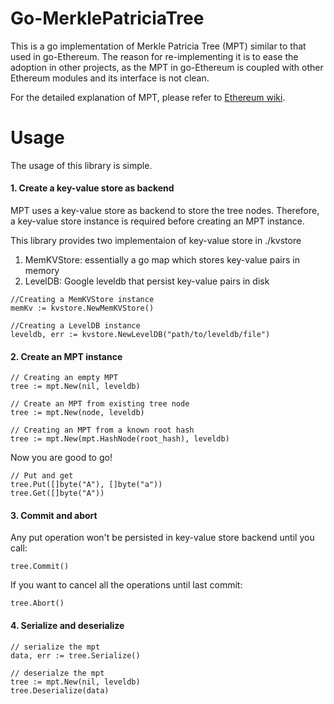 # Go-MerklePatriciaTree
This is a go implementation of Merkle Patricia Tree (MPT) similar to that used in go-Ethereum. The reason for re-implementing it is to ease the adoption in other projects, as the MPT in go-Ethereum is coupled with other Ethereum modules and its interface is not clean.

For the detailed explanation of MPT, please refer to [Ethereum wiki](https://github.com/ethereum/wiki/wiki/Patricia-Treel).


# Usage
The usage of this library is simple.
#### 1. Create a key-value store as backend
MPT uses a key-value store as backend to store the tree nodes. Therefore, a key-value store instance is required before creating an MPT instance.

This library provides two implementaion of key-value store in ./kvstore
1. MemKVStore: essentially a go map which stores key-value pairs in memory
2. LevelDB: Google leveldb that persist key-value pairs in disk

```
//Creating a MemKVStore instance
memKv := kvstore.NewMemKVStore()

//Creating a LevelDB instance
leveldb, err := kvstore.NewLevelDB("path/to/leveldb/file")
```
#### 2. Create an MPT instance
```
// Creating an empty MPT
tree := mpt.New(nil, leveldb)

// Create an MPT from existing tree node
tree := mpt.New(node, leveldb)

// Creating an MPT from a known root hash
tree := mpt.New(mpt.HashNode(root_hash), leveldb)
```
Now you are good to go!
```
// Put and get
tree.Put([]byte("A"), []byte("a"))
tree.Get([]byte("A"))
```

#### 3. Commit and abort
Any put operation won't be persisted in key-value store backend until you call:
```
tree.Commit()
```
If you want to cancel all the operations until last commit:
```
tree.Abort()
```

#### 4. Serialize and deserialize
```
// serialize the mpt
data, err := tree.Serialize()

// deserialze the mpt
tree := mpt.New(nil, leveldb)
tree.Deserialize(data)
```
